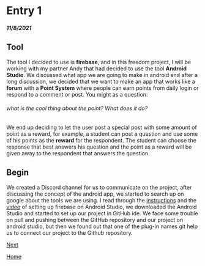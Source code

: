 # Entry 1
##### 11/8/2021

## Tool

 The tool I decided to use is **firebase**, and in this freedom project, I will be working with my partner Andy that had decided to use the tool **Android Studio**. We discussed what app we are going to make in android and after a long discussion, we decided that we want to make an app that works like a **forum** with a **Point System** where people can earn points from daily login or respond to a comment or post. You might as a question:

###### what is the cool thing about the point? What does it do?

 We end up deciding to let the user post a special post with some amount of point as a reward, for example, a student can post a question and use some of his points as the **reward** for the respondent. The student can choose the response that best answers his question and the point as a reward will be given away to the respondent that answers the question.

## Begin

 We created a Discord channel for us to communicate on the project, after discussing the concept of the android app, we started to search up on google about the tools we are using. I read through the [instructions](https://firebase.google.com/docs/android/setup?authuser=0) and the [video](https://www.youtube.com/watch?v=dRYnm_k3w1w) of setting up firebase on Android Studio, we downloaded the Android Studio and started to set up our project in GitHub ide. We face some trouble on pull and pushing between the GitHub repository and our project on android studio, but then we found out that one of the plug-in names git help us to connect our project to the Github repository.


[Next](entry02.md)

[Home](../README.md)